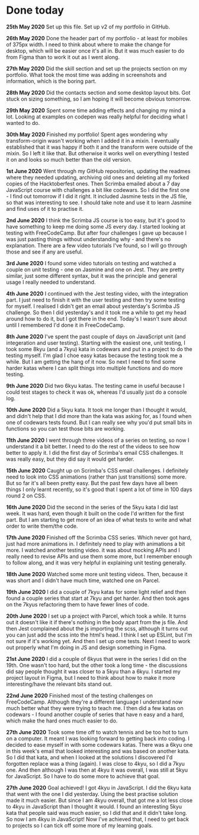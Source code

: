 # Done today
**25th May 2020**
Set up this file. Set up v2 of my portfolio in GitHub.

**26th May 2020**
Done the header part of my portfolio - at least for mobiles of 375px width. I need to think about where to make the change for desktop, which will be easier once it's all in. But it was much easier to do from Figma than to work it out as I went along.

**27th May 2020**
Did the skill section and set up the projects section on my portfolio. What took the most time was adding in screenshots and information, which is the boring part.

**28th May 2020**
Did the contacts section and some desktop layout bits. Got stuck on sizing something, so I am hoping it will become obvious tomorrow.

**29th May 2020**
Spent some time adding effects and changing my mind a lot. Looking at examples on codepen was really helpful for deciding what I wanted to do.

**30th May 2020**
Finished my portfolio! Spent ages wondering why transform-origin wasn't working when I added it in a mixin. I eventually established that it was happy if both it and the transform were outside of the mixin. So I left it like that. But otherwise it works well on everything I tested it on and looks so much better than the old version.

**1st June 2020**
Went through my GitHub repositories, updating the readmes where they needed updating, archiving old ones and deleting all my forked copies of the Hacktoberfest ones. Then Scrimba emailed about a 7 day JavaScript course with challenges a bit like codewars. So I did the first one - I find out tomorrow if I did it right. It included Jasmine tests in the JS file, so that was interesting to see. I should take note and use it to learn Jasmine and find uses of it to practise it.

**2nd June 2020**
I think the Scrimba JS course is too easy, but it's good to have something to keep me doing some JS every day. I started looking at testing with FreeCodeCamp. But after four challenges I gave up because I was just pasting things without understanding why - and there's no explanation. There are a few video tutorials I've found, so I will go through those and see if any are useful.

**3rd June 2020**
I found some video tutorials on testing and watched a couple on unit testing - one on Jasmine and one on Jest. They are pretty similar, just some different syntax, but it was the principle and general usage I really needed to understand.

**4th June 2020**
I continued with the Jest testing video, with the integration part. I just need to finish it with the user testing and then try some testing for myself. I realised I didn't get an email about yesterday's Scrimba JS challenge. So then I did yesterday's and it took me a while to get my head around how to do it, but I got there in the end. Today's I wasn't sure about until I remembered I'd done it in FreeCodeCamp.

**8th June 2020**
I've spent the past couple of days on JavaScript unit (and integeration and user testing). Starting with the easiest one, unit testing, I took some 8kyu (and a 7kyu) kata in codewars and put in a project to do the testing myself. I'm glad I choe easy katas because the testing took me a while. But I am getting the hang of it now. So next I need to find some harder katas where I can split things into multiple functions and do more testing.

**9th June 2020**
Did two 6kyu katas. The testing came in useful because I could test stages to check it was ok, whereas I'd usually just do a console log.

**10th June 2020**
Did a 5kyu kata. It took me longer than I thought it would, and didn't help that I did more than the kata was asking for, as I found when one of codewars tests found. But I can really see why you'd put small bits in functions so you can test those bits are working.

**11th June 2020**
I went through three videos of a series on testing, so now I understand it a bit better. I need to do the rest of the videos to see how better to apply it. I did the first day of Scrimba's email CSS challenges. It was really easy, but they did say it would get harder.

**15th June 2020**
Caught up on Scrimba's CSS email challenges. I definitely need to look into CSS animations (rather than just transitions) some more. But so far it's all been pretty easy. But the past few days have all been things I only learnt recently, so it's good that I spent a lot of time in 100 days round 2 on CSS.

**16th June 2020**
Did the second in the series of the 5kyu kata I did last week. It was hard, even though it built on the code I'd written for the first part. But I am starting to get more of an idea of what tests to write and what order to write them/the code.

**17th June 2020**
Finished off the Scrimba CSS series. Which never got hard, just had more animations in. I definitely need to play with animations a bit more. I watched another testing video. it was about mocking APIs and I really need to revise APIs and use them some more, but I remember enough to follow along, and it was very helpful in explaining unit testing generally.

**18th June 2020**
Watched some more unit testing videos. Then, because it was short and I didn't have much time, watched one on Parcel.

**19th June 2020**
I did a couple of 7kyu katas for some light relief and then found a couple series that start at 7kyu and get harder. And then took ages on the 7kyus refactoring them to have fewer lines of code.

**20th June 2020**
I set up a project with Parcel, which took a while. It turns out it doesn't like it if there's nothing in the body apart from the js file. And then Jest complained about the js importing the scss, although it turns out you can just add the scss into the html's head. I think I set up ESLint, but I'm not sure if it's working yet. And then I set up ome tests. Next I need to work out properly what I'm doing in JS and design something in Figma.

**21st June 2020**
I did a couple of 6kyus that were in the series I did on the 19th. One wasn't too hard, but the other took a long time - the discussions did say people thought it was closer to a 5kyu than a 6kyu. I started my project layout in Figma, but I need to think about how to make it more interesting/have the relevant bits stand out.

**22nd June 2020**
Finished most of the testing challenges on FreeCodeCamp. Although they're a different language I understand now much better what they were trying to teach me. I then did a few katas on codewars - I found another couple of series that have n easy and a hard, which make the hard ones much easier to do.

**27th June 2020**
Took some time off to watch tennis and be too hot to turn on a computer. It meant I was looking forward to getting back into coding. I decided to ease myself in with some codewars katas. There was a 6kyu one in this week's email that looked interesting and was based on another kata. So I did that kata, and when I looked at the solutions I discovered I'd forgotten replace was a thing (again). I was close to 4kyu, so I did a 7kyu one. And then although I was then at 4kyu it was overall, I was still at 5kyu for JavaScript. So I have to do some more to achieve that goal.


**27th June 2020**
Goal achieved! I got 4kyu in JavaScript. I did the 6kyu kata that went with the one I did yesterday. Using the best practise solution made it much easier. But since I am 4kyu overall, that got me a lot less close to 4kyu in JavaScript than I thought it would. I found an interesting 5kyu kata that people said was much easier, so I did that and it didn't take long. So now I am 4kyu in JavaScript! Now I've achieved that, I need to get back to projects so I can tick off some more of my learning goals.
